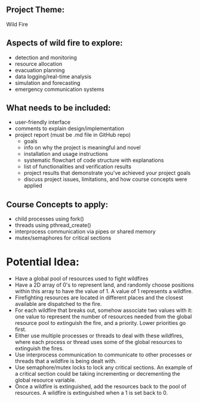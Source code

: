 ## Project Theme: 
Wild Fire

## Aspects of wild fire to explore:
- detection and monitoring
- resource allocation
- evacuation planning
- data logging/real-time analysis
- simulation and forecasting
- emergency communication systems

## What needs to be included:
- user-friendly interface
- comments to explain design/implementation
- project report (must be .md file in GitHub repo)
	- goals
	- info on why the project is meaningful and novel
	- installation and usage instructions
	- systematic flowchart of code structure with explanations
	- list of functionalities and verification results
	- project results that demonstrate you've achieved your project goals
	- discuss project issues, limitations, and how course concepts were applied

## Course Concepts to apply:
- child processes using fork()
- threads using pthread_create()
- interprocess communication via pipes or shared memory
- mutex/semaphores for critical sections

# Potential Idea:
- Have a global pool of resources used to fight wildfires
- Have a 2D array of 0's to represent land, and randomly choose positions within this array to have the value of 1. A value of 1 represents a wildfire.
- Firefighting resources are located in different places and the closest available are dispatched to the fire. 
- For each wildfire that breaks out, somehow associate two values with it: one value to represent the number of resources needed from the global resource pool to extinguish the fire, and a priority. Lower priorities go first.
- Either use multiple processes or threads to deal with these wildfires, where each process or thread uses some of the global resources to extinguish the fires.
- Use interprocess communication to communicate to other processes or threads that a wildfire is being dealt with.
- Use semaphore/mutex locks to lock any critical sections. An example of a critical section could be taking incrementing or decrementing the global resource variable.
- Once a wildfire is extinguished, add the resources back to the pool of resources. A wildfire is extinguished when a 1 is set back to 0. 
